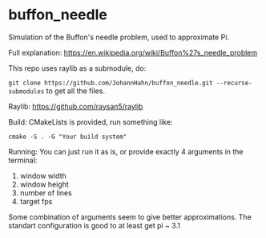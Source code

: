 # buffon_needle
Simulation of the Buffon's needle problem, used to approximate Pi.

Full explanation:
https://en.wikipedia.org/wiki/Buffon%27s_needle_problem

This repo uses raylib as a submodule, do:

`git clone https://github.com/JohannHahn/buffon_needle.git --recurse-submodules`
to get all the files.

Raylib:
https://github.com/raysan5/raylib

Build:
CMakeLists is provided, run something like:

`cmake -S . -G "Your build system"`

Running:
You can just run it as is, or provide exactly 4 arguments in the terminal: 
1. window width
2. window height
3. number of lines
4. target fps

Some combination of arguments seem to give better approximations.
The standart configuration is good to at least get pi ~ 3.1
